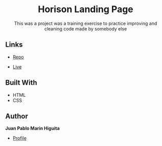 <h1 align="center"> Horison Landing Page </h1>

<p align="center"> This was a project was a training exercise to practice improving and cleaning code made by somebody else </p>

## Links

- [Repo](https://github.com/jpmarinh92/code-refractor> "Horison Landing Page Repo")

- [Live](https://jpmarinh92.github.io/code-refractor/ "Live View")

## Built With

- HTML
- CSS

## Author

**Juan Pablo Marin Higuita**

- [Profile](https://github.com/jpmarinh92 "Juan Pablo Marin Higuita")
